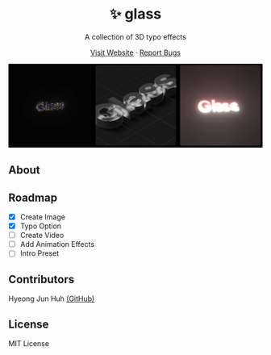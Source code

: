 <p align='center'>
<h1 align='center'>✨ glass</h1>
<p align='center'>A collection of 3D typo effects</p>
</p>

<p align='center'>
<a href="https://glass.fleet.im/">Visit Website</a> · <a href="https://github.com/DipokalLab/glass/issues">Report Bugs</a>
</p>

![img](./.github/screenshot.png)

## About

## Roadmap

- [x] Create Image
- [x] Typo Option
- [ ] Create Video
- [ ] Add Animation Effects
- [ ] Intro Preset

## Contributors

Hyeong Jun Huh [(GitHub)](https://github.com/DipokalLab)

## License

MIT License
